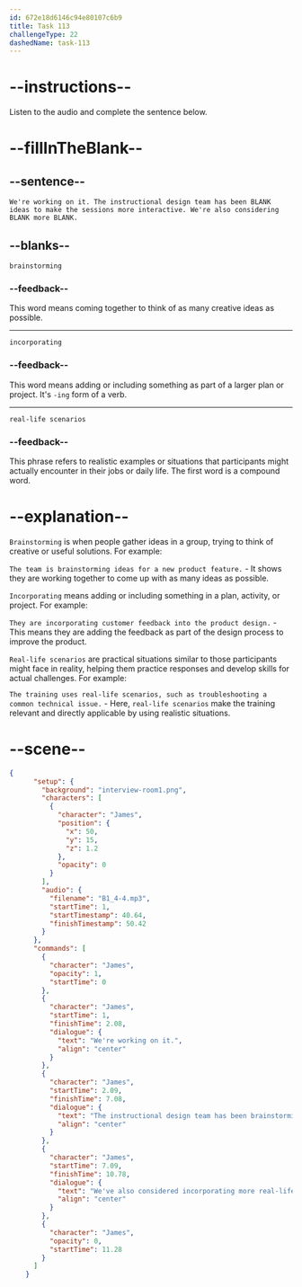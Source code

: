 ```yaml
---
id: 672e18d6146c94e80107c6b9
title: Task 113
challengeType: 22
dashedName: task-113
---
```


<!-- (Audio) James: We're working on it. The instructional design team has been brainstorming ideas to make the sessions more interactive. We're also considering incorporating more real-life scenarios. -->

# --instructions--

Listen to the audio and complete the sentence below.

# --fillInTheBlank--

## --sentence--

`We're working on it. The instructional design team has been BLANK ideas to make the sessions more interactive. We're also considering BLANK more BLANK.`

## --blanks--

`brainstorming`

### --feedback--

This word means coming together to think of as many creative ideas as possible.

---

`incorporating`

### --feedback--

This word means adding or including something as part of a larger plan or project. It's `-ing` form of a verb.

---

`real-life scenarios`

### --feedback--

This phrase refers to realistic examples or situations that participants might actually encounter in their jobs or daily life. The first word is a compound word.

# --explanation--

`Brainstorming` is when people gather ideas in a group, trying to think of creative or useful solutions. For example:

`The team is brainstorming ideas for a new product feature.` - It shows they are working together to come up with as many ideas as possible.

`Incorporating` means adding or including something in a plan, activity, or project. For example:

`They are incorporating customer feedback into the product design.` - This means they are adding the feedback as part of the design process to improve the product.

`Real-life scenarios` are practical situations similar to those participants might face in reality, helping them practice responses and develop skills for actual challenges. For example:

`The training uses real-life scenarios, such as troubleshooting a common technical issue.` - Here, `real-life scenarios` make the training relevant and directly applicable by using realistic situations.

# --scene--

```json
{
      "setup": {
        "background": "interview-room1.png",
        "characters": [
          {
            "character": "James",
            "position": {
              "x": 50,
              "y": 15,
              "z": 1.2
            },
            "opacity": 0
          }
        ],
        "audio": {
          "filename": "B1_4-4.mp3",
          "startTime": 1,
          "startTimestamp": 40.64,
          "finishTimestamp": 50.42
        }
      },
      "commands": [
        {
          "character": "James",
          "opacity": 1,
          "startTime": 0
        },
        {
          "character": "James",
          "startTime": 1,
          "finishTime": 2.08,
          "dialogue": {
            "text": "We're working on it.",
            "align": "center"
          }
        },
        {
          "character": "James",
          "startTime": 2.09,
          "finishTime": 7.08,
          "dialogue": {
            "text": "The instructional design team has been brainstorming ideas to make the sessions more interactive.",
            "align": "center"
          }
        },
        {
          "character": "James",
          "startTime": 7.09,
          "finishTime": 10.78,
          "dialogue": {
            "text": "We've also considered incorporating more real-life scenarios.",
            "align": "center"
          }
        },
        {
          "character": "James",
          "opacity": 0,
          "startTime": 11.28
        }
      ]
    }
```
